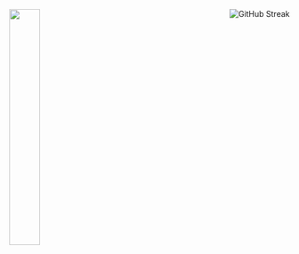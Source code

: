 
<!-- ### Hi there 👋-->
<div>
<!--     <img align="left" src="https://github.com/heartyang520/HeartYang.github.io/blob/main/share/hacker_a.gif?raw=true.gif" width="33%"> -->
    <img align="left" src=["https://github.com/heartyang520/HeartYang.github.io/blob/main/share/hacker_a.gif?raw=true.gif](https://pic1.zhimg.com/v2-1109c6704634330dbc3d2616e8a29374_b.webp)" width="33%">
    <a href="https://git.io/streak-stats"><img align="right" src="https://streak-stats.demolab.com?user=NoyeArk&theme=github-dark&hide_border=true" alt="GitHub Streak" /></a>
</div>

<!-- <img src="https://github.com/heartyang520/HeartYang.github.io/blob/main/share/paomaxian.gif?raw=true" height="20" width="100%"> -->
<!--
**NoyeArk/NoyeArk** is a ✨ _special_ ✨ repository because its `README.md` (this file) appears on your GitHub profile.

Here are some ideas to get you started:

- 🔭 I’m currently working on ...
- 🌱 I’m currently learning ...
- 👯 I’m looking to collaborate on ...
- 🤔 I’m looking for help with ...
- 💬 Ask me about ...
- 📫 How to reach me: ...
- 😄 Pronouns: ...
- ⚡ Fun fact: ...
-->

